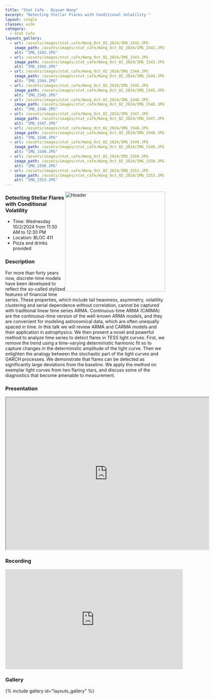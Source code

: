 ```yaml
---
title: "Stat Cafe - Qiyuan Wang"
excerpt: "Detecting Stellar Flares with Conditional Volatility "
layout: single
classes: wide
category: 
  - Stat Cafe
layouts_gallery:
  - url: /assets/images/stat_cafe/Wang_Oct_02_2024/IMG_1542.JPG
    image_path: /assets/images/stat_cafe/Wang_Oct_02_2024/IMG_1542.JPG
    alt: "IMG_1542.JPG"
  - url: /assets/images/stat_cafe/Wang_Oct_02_2024/IMG_1543.JPG
    image_path: /assets/images/stat_cafe/Wang_Oct_02_2024/IMG_1543.JPG
    alt: "IMG_1543.JPG"
  - url: /assets/images/stat_cafe/Wang_Oct_02_2024/IMG_1544.JPG
    image_path: /assets/images/stat_cafe/Wang_Oct_02_2024/IMG_1544.JPG
    alt: "IMG_1544.JPG"
  - url: /assets/images/stat_cafe/Wang_Oct_02_2024/IMG_1545.JPG
    image_path: /assets/images/stat_cafe/Wang_Oct_02_2024/IMG_1545.JPG
    alt: "IMG_1545.JPG"
  - url: /assets/images/stat_cafe/Wang_Oct_02_2024/IMG_1546.JPG
    image_path: /assets/images/stat_cafe/Wang_Oct_02_2024/IMG_1546.JPG
    alt: "IMG_1546.JPG"
  - url: /assets/images/stat_cafe/Wang_Oct_02_2024/IMG_1547.JPG
    image_path: /assets/images/stat_cafe/Wang_Oct_02_2024/IMG_1547.JPG
    alt: "IMG_1547.JPG"
  - url: /assets/images/stat_cafe/Wang_Oct_02_2024/IMG_1548.JPG
    image_path: /assets/images/stat_cafe/Wang_Oct_02_2024/IMG_1548.JPG
    alt: "IMG_1548.JPG"
  - url: /assets/images/stat_cafe/Wang_Oct_02_2024/IMG_1549.JPG
    image_path: /assets/images/stat_cafe/Wang_Oct_02_2024/IMG_1549.JPG
    alt: "IMG_1549.JPG"
  - url: /assets/images/stat_cafe/Wang_Oct_02_2024/IMG_1550.JPG
    image_path: /assets/images/stat_cafe/Wang_Oct_02_2024/IMG_1550.JPG
    alt: "IMG_1550.JPG"
  - url: /assets/images/stat_cafe/Wang_Oct_02_2024/IMG_1553.JPG
    image_path: /assets/images/stat_cafe/Wang_Oct_02_2024/IMG_1553.JPG
    alt: "IMG_1553.JPG"
---
```


<img src="https://jeroda7105.github.io/tamusgsa.github.io/assets/images/stat_cafe/Wang_Oct_02_2024/IMG_1554.JPG?raw=true" alt="Header" width="315" style="float: right;"/> 

### Detecting Stellar Flares with Conditional Volatility 

- Time: Wednesday 10/2/2024 from 11:30 AM to 12:30 PM
- Location: BLOC 411
- Pizza and drinks provided

### Description

For more than forty years now, discrete-time models have been developed to reflect the
so-called stylized features of financial time series. These properties, which include tail
heaviness, asymmetry, volatility clustering and serial dependence without correlation,
cannot be captured with traditional linear time series ARMA. Continuous-time ARMA
(CARMA) are the continuous-time version of the well-known ARMA models, and they are
convenient for modeling astronomical data, which are often unequally spaced in time. In
this talk we will review ARMA and CARMA models and their application in astrophysics.
We then present a novel and powerful method to analyze time series to detect flares in
TESS light curves. First, we remove the trend using a time-varying deterministic harmonic
fit so to capture changes in the deterministic amplitude of the light curve. Then we
enlighten the analogy between the stochastic part of the light curves and GARCH
processes. We demonstrate that flares can be detected as significantly large deviations
from the baseline. We apply the method on exemplar light curves from two flaring stars,
and discuss some of the diagnostics that become amenable to measurement. 


### Presentation
<iframe src="https://drive.google.com/file/d/1IuvvSetqTF569WFK_1EbN-ogVX25uzjn/preview" width="640" height="480" allow="autoplay"></iframe>

### Recording
<iframe width="560" height="315" src="https://www.youtube.com/embed/wgM7NcA3p6I?si=P-oMQNdgvD64d5R8" title="YouTube video player" frameborder="0" allow="accelerometer; autoplay; clipboard-write; encrypted-media; gyroscope; picture-in-picture; web-share" referrerpolicy="strict-origin-when-cross-origin" allowfullscreen></iframe>


### Gallery

{% include gallery id="layouts_gallery" %}
